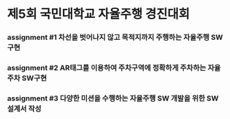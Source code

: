 # 제5회 국민대학교 자율주행 경진대회


### assignment #1 차선을 벗어나지 않고 목적지까지 주행하는 자율주행 SW 구현
### assignment #2 AR태그를 이용하여 주차구역에 정확하게 주차하는 자율주차 SW구현
### assignment #3 다양한 미션을 수행하는 자율주행 SW 개발을 위한 SW설계서 작성
